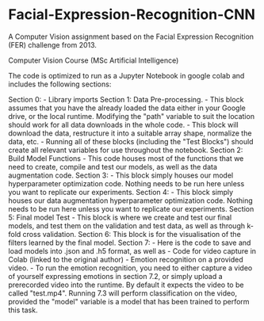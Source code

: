 # Facial-Expression-Recognition-CNN
A Computer Vision assignment based on the Facial Expression Recognition (FER) challenge from 2013.

Computer Vision Course (MSc Artificial Intelligence)

The code is optimized to run as a Jupyter Notebook in google colab and includes the following sections:

Section 0: 
	- Library imports
Section 1: Data Pre-processing.
	- This block assumes that you have the already loaded the data either in your Google drive, or the local runtime. Modifying the "path" variable to suit the location should work for all data downloads in the whole code.
	- This block will download the data, restructure it into a suitable array shape, normalize the data, etc.
	- Running all of these blocks (including the "Test Blocks") should create all relevant variables for use throughout the notebook.
Section 2: Build Model Functions
	- This code houses most of the functions that we need to create, compile and test our models, as well as the data augmentation code.
Section 3: 
	- This block simply houses our model hyperparameter optimization code. Nothing needs to be run here unless you want to replicate our experiments.
Section 4: 
	- This block simply houses our data augmentation hyperparameter optimization code. Nothing needs to be run here unless you want to replicate our experiments.
Section 5:  Final model Test
	- This block is where we create and test our final models, and test them on the validation and test data, as well as through k-fold cross validation.
Section 6: This block is for the visualisation  of the filters learned by the final model.
Section 7: 
	- Here is the code to save and load models into .json and .h5 format, as well as
	- Code for video capture in Colab (linked to the original author)
	- Emotion recognition on a provided video.
	- To run the emotion recognition, you need to either capture a video of yourself expressing emotions in section 7.2, or simply upload a prerecorded video into the runtime. By default it expects the video to be called "test.mp4".
Running 7.3 will perform classification on the video, provided the "model" variable is a model that has been trained to perform this task.